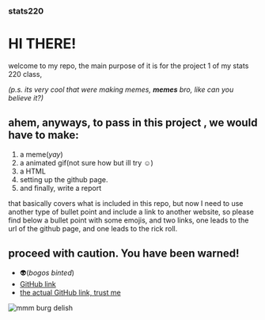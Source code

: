 ### stats220

# HI THERE!

welcome to my repo, the main purpose of it is for the project 1 of my stats 220 class,

*(p.s. its very cool that were making memes, **memes** bro, like can you believe it?)*

## ahem, anyways, to pass in this project , we would have to make:
 1. a meme(*yay*)
 2. a animated gif(not sure how but ill try ☺️)
 3. a HTML 
 4. setting up the github page.
 5. and finally, write a report
 
that basically covers what is included in this repo, but now I need to use another type of bullet point and include a link to another website, so please find below a bullet point with some emojis, and two links, one leads to the url of the github page, and one leads to the rick roll. 

## **proceed with caution. You have been warned!**

* 👽(*bogos binted*)
* [GitHub link](https://youtu.be/dQw4w9WgXcQ)
* [the actual GitHub link, trust me](https://github.com/ripsaw35/stats220)

![mmm burg delish](https://www.refrigeratedfrozenfood.com/ext/resources/NEW_RD_Website/DefaultImages/default-burger.jpg?1434661540)
